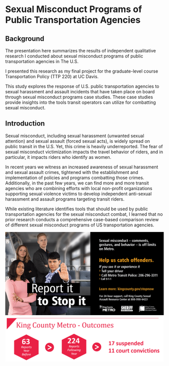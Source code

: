 # Sexual Misconduct Programs of Public Transportation Agencies

## Background

The presentation here summarizes the results of independent qualitative research I conducted about sexual misconduct programs of public transportation agencies in The U.S.

I presented this research as my final project for the graduate-level course Transportation Policy (TTP 220) at UC Davis.

This study explores the response of U.S. public transportation agencies to sexual harassment and assault incidents that have taken place on board through sexual
misconduct programs case studies. These case studies provide insights into the tools transit operators can utilize for combatting sexual misconduct.

## Introduction

Sexual misconduct, including sexual harassment (unwanted sexual attention) and sexual assault (forced sexual acts), is widely spread on public transit in the U.S. 
Yet, this crime is heavily underreported. The fear of sexual misconduct victimization impacts the travel behavior of riders, and in particular, 
it impacts riders who identify as women.

In recent years we witness an increased awareness of sexual harassment and sexual assault crimes, tightened with the establishment and implementation of policies and programs
combatting those crimes. Additionally, in the past few years, we can find more and more transit agencies who are combining efforts with
local non-profit organizations supporting sexual violence victims to develop independent anti-sexual harassment and assault programs targeting transit riders.

While existing literature identifies tools that should be used by public transportation agencies for the sexual misconduct combat,
I learned that no prior research conducts a comprehensive case-based comparison review of different sexual misconduct programs of US transportation agencies.

<img src="https://github.com/KoralleB/SexualMisconductTransit/blob/master/image/KCMcamp.png">

<img src="https://github.com/KoralleB/SexualMisconductTransit/blob/master/image/KCMresult.PNG">
